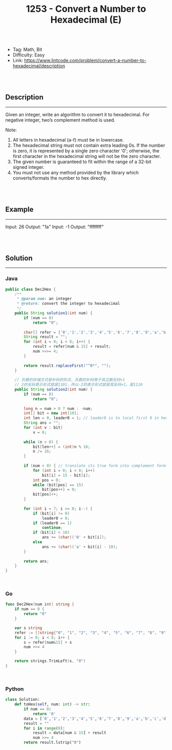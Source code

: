 # <center>1253 - Convert a Number to Hexadecimal (E)</center> 



<br></br>

* Tag: Math, Bit
* Difficulty: Easy
* Link: https://www.lintcode.com/problem/convert-a-number-to-hexadecimal/description

<br></br>



## Description
----
Given an integer, write an algorithm to convert it to hexadecimal. For negative integer, two’s complement method is used.

Note:
1. All letters in hexadecimal (a-f) must be in lowercase.
2. The hexadecimal string must not contain extra leading 0s. If the number is zero, it is represented by a single zero character '0'; otherwise, the first character in the hexadecimal string will not be the zero character.
3. The given number is guaranteed to fit within the range of a 32-bit signed integer.
4. You must not use any method provided by the library which converts/formats the number to hex directly.

<br></br>



## Example
----
Input: 26 Output: "1a"
Input: -1 Output: "ffffffff"

<br></br>



## Solution
----
### Java
```java
public class Dec2Hex {
	/**
     * @param num: an integer
     * @return: convert the integer to hexadecimal
     */
	public String solution1(int num) {
		if (num == 0) 
            return "0";
		
        char[] refer = {'0','1','2','3','4','5','6','7','8','9','a','b','c','d','e','f'};
        String result = "";
        for (int i = 0; i < 8; i++) {
            result = refer[num & 15] + result;
            num >>>= 4;
        }
        
        return result.replaceFirst("^0*", "");
	}
	
	// 负数的存储方式是补码的形式，负数的补码等于其正数反码+1
	// 2的反码表示形式就是1101，所以-2的表示形式就是其反码+1，是1110
	public String solution2(int num) {
		if (num == 0)
			return "0";
		
		long n = num > 0 ? num : -num;
		int[] bit = new int[10];
		int len = 0, leader0 = 1; // leader0 is to local first 0 in hex expression
		String ans = "";
		for (int v : bit)
			v = 0;
		
		while (n > 0) {
			bit[len++] = (int)n % 16;
			n /= 16;
		}
		
		if (num < 0) { // translate its true form into complement form 
			for (int i = 0; i < 8; i++)
				bit[i] = 15 - bit[i];
			int pos = 0;
			while (bit[pos] == 15) 
				bit[pos++] = 0;
			bit[pos]++;
		}
		
		for (int i = 7; i >= 0; i--) {
			if (bit[i] != 0)
				leader0 = 0;
			if (leader0 == 1)
				continue;
			if (bit[i] < 10)
				ans += (char)('0' + bit[i]);
			else
				ans += (char)('a' + bit[i] - 10);
		}
		
		return ans;
	}	
}
```

<br>


### Go
```go
func Dec2Hex(num int) string {
	if num == 0 {
		return "0"
	}

	var s string
	refer := []string{"0", "1", "2", "3", "4", "5", "6", "7", "8", "9", "a", "b", "c", "d", "e", "f"}
	for i := 0; i < 8; i++ {
		s = refer[num&15] + s
		num >>= 4
	}

	return strings.TrimLeft(s, "0")
}
```

<br>


### Python
```python
class Solution:
    def toHex(self, num: int) -> str:
        if num == 0:
            return '0'
        data = ['0','1','2','3','4','5','6','7','8','9','a','b','c','d','e','f']
        result = ""
        for i in range(8):
            result = data[num & 15] + result
            num >>= 4
        return result.lstrip("0")
```